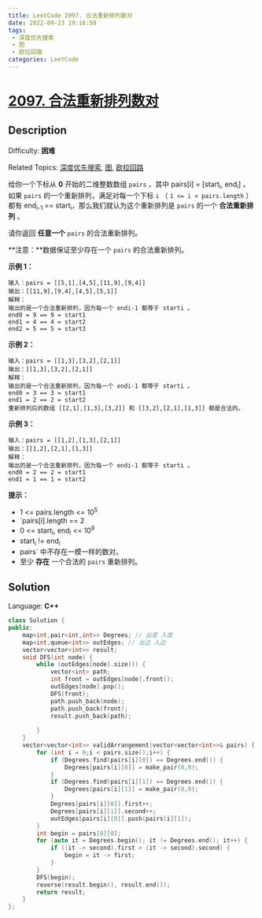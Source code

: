 ```yaml
---
title: LeetCode 2097. 合法重新排列数对
date: 2022-09-23 19:16:58
tags:
 - 深度优先搜索
 - 图
 - 欧拉回路
categories: LeetCode
---
```


# [2097\. 合法重新排列数对](https://leetcode.cn/problems/valid-arrangement-of-pairs/)

## Description

Difficulty: **困难**  

Related Topics: [深度优先搜索](https://leetcode.cn/tag/depth-first-search/), [图](https://leetcode.cn/tag/graph/), [欧拉回路](https://leetcode.cn/tag/eulerian-circuit/)


给你一个下标从 **0** 开始的二维整数数组 `pairs` ，其中 pairs[i] = [start<sub>i</sub>, end<sub>i</sub>] 。如果 `pairs` 的一个重新排列，满足对每一个下标 `i` （ `1 <= i < pairs.length` ）都有 end<sub>i-1</sub> == start<sub>i</sub>，那么我们就认为这个重新排列是 `pairs` 的一个 **合法重新排列** 。

请你返回 **任意一个** `pairs` 的合法重新排列。

**注意：**数据保证至少存在一个 `pairs` 的合法重新排列。

**示例 1：**

```
输入：pairs = [[5,1],[4,5],[11,9],[9,4]]
输出：[[11,9],[9,4],[4,5],[5,1]]
解释：
输出的是一个合法重新排列，因为每一个 endi-1 都等于 starti 。
end0 = 9 == 9 = start1 
end1 = 4 == 4 = start2
end2 = 5 == 5 = start3
```

**示例 2：**

```
输入：pairs = [[1,3],[3,2],[2,1]]
输出：[[1,3],[3,2],[2,1]]
解释：
输出的是一个合法重新排列，因为每一个 endi-1 都等于 starti 。
end0 = 3 == 3 = start1
end1 = 2 == 2 = start2
重新排列后的数组 [[2,1],[1,3],[3,2]] 和 [[3,2],[2,1],[1,3]] 都是合法的。
```

**示例 3：**

```
输入：pairs = [[1,2],[1,3],[2,1]]
输出：[[1,2],[2,1],[1,3]]
解释：
输出的是一个合法重新排列，因为每一个 endi-1 都等于 starti 。
end0 = 2 == 2 = start1
end1 = 1 == 1 = start2
```

**提示：**

*   1 <= pairs.length <= 10<sup>5</sup>
*   `pairs[i].length == 2
*   0 <= start<sub>i</sub>, end<sub>i</sub> <= 10<sup>9</sup>
*   start<sub>i</sub> != end<sub>i</sub>
*   pairs` 中不存在一模一样的数对。
*   至少 **存在** 一个合法的 `pairs` 重新排列。


## Solution

Language: **C++**

```c++
class Solution {
public:
    map<int,pair<int,int>> Degrees; // 出度 入度
    map<int,queue<int>> outEdges; // 出边 入边
    vector<vector<int>> result;
    void DFS(int node) {
        while (outEdges[node].size()) {
            vector<int> path;
            int front = outEdges[node].front();
            outEdges[node].pop();
            DFS(front);
            path.push_back(node);
            path.push_back(front);
            result.push_back(path);
            
        }
    }
    vector<vector<int>> validArrangement(vector<vector<int>>& pairs) {     
        for (int i = 0;i < pairs.size();i++) {
            if (Degrees.find(pairs[i][0]) == Degrees.end()) {
                Degrees[pairs[i][0]] = make_pair(0,0);
            }
            if (Degrees.find(pairs[i][1]) == Degrees.end()) {
                Degrees[pairs[i][1]] = make_pair(0,0);
            }
            Degrees[pairs[i][0]].first++;
            Degrees[pairs[i][1]].second++;
            outEdges[pairs[i][0]].push(pairs[i][1]);
        } 
        int begin = pairs[0][0];
        for (auto it = Degrees.begin(); it != Degrees.end(); it++) {
            if ((it -> second).first > (it -> second).second) {
                begin = it -> first;
            }
        }
        DFS(begin);
        reverse(result.begin(), result.end());
        return result;
    }
};
```